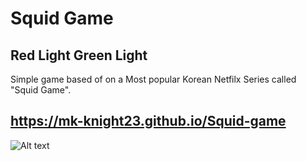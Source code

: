 # Squid Game
## Red Light Green Light

Simple game based of on a Most popular Korean Netfilx Series called "Squid Game".

## https://mk-knight23.github.io/Squid-game


![Alt text](https://github.com/mk-knight23/Squid-game/blob/main/squid.png)

